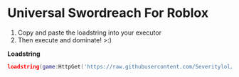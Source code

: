# Universal Swordreach For Roblox
1. Copy and paste the loadstring into your executor
2. Then execute and dominate! >:)

**__Loadstring__**
```lua
loadstring(game:HttpGet('https://raw.githubusercontent.com/Severitylol/swordreach/main/swordreach.lua')()
```
